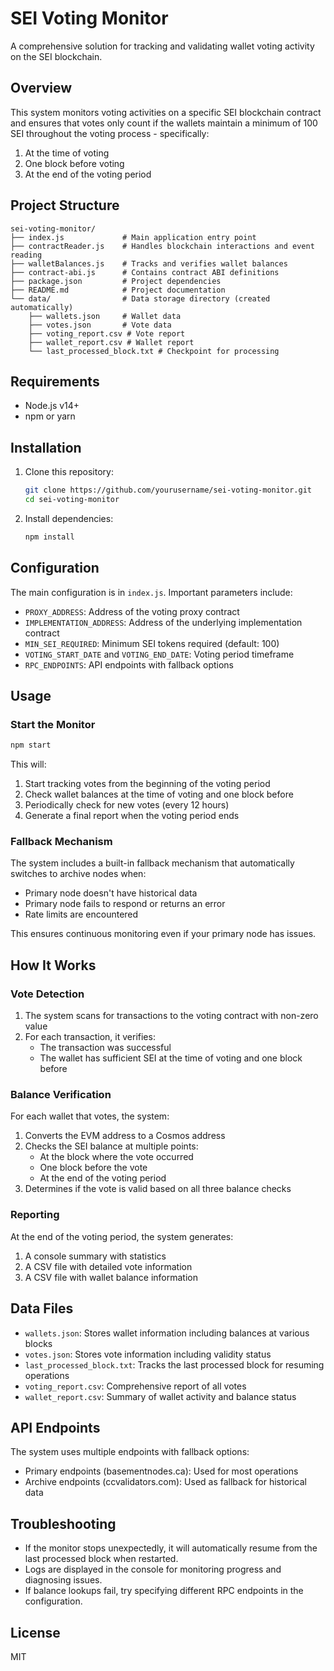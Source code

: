 # SEI Voting Monitor

A comprehensive solution for tracking and validating wallet voting activity on the SEI blockchain.

## Overview

This system monitors voting activities on a specific SEI blockchain contract and ensures that votes only count if the wallets maintain a minimum of 100 SEI throughout the voting process - specifically:

1. At the time of voting
2. One block before voting
3. At the end of the voting period

## Project Structure

```
sei-voting-monitor/
├── index.js             # Main application entry point
├── contractReader.js    # Handles blockchain interactions and event reading
├── walletBalances.js    # Tracks and verifies wallet balances
├── contract-abi.js      # Contains contract ABI definitions
├── package.json         # Project dependencies
├── README.md            # Project documentation
└── data/                # Data storage directory (created automatically)
    ├── wallets.json     # Wallet data
    ├── votes.json       # Vote data
    ├── voting_report.csv # Vote report
    ├── wallet_report.csv # Wallet report
    └── last_processed_block.txt # Checkpoint for processing
```

## Requirements

- Node.js v14+
- npm or yarn

## Installation

1. Clone this repository:
   ```bash
   git clone https://github.com/yourusername/sei-voting-monitor.git
   cd sei-voting-monitor
   ```

2. Install dependencies:
   ```bash
   npm install
   ```

## Configuration

The main configuration is in `index.js`. Important parameters include:

- `PROXY_ADDRESS`: Address of the voting proxy contract
- `IMPLEMENTATION_ADDRESS`: Address of the underlying implementation contract
- `MIN_SEI_REQUIRED`: Minimum SEI tokens required (default: 100)
- `VOTING_START_DATE` and `VOTING_END_DATE`: Voting period timeframe
- `RPC_ENDPOINTS`: API endpoints with fallback options

## Usage

### Start the Monitor

```bash
npm start
```

This will:
1. Start tracking votes from the beginning of the voting period
2. Check wallet balances at the time of voting and one block before
3. Periodically check for new votes (every 12 hours)
4. Generate a final report when the voting period ends

### Fallback Mechanism

The system includes a built-in fallback mechanism that automatically switches to archive nodes when:
- Primary node doesn't have historical data
- Primary node fails to respond or returns an error
- Rate limits are encountered

This ensures continuous monitoring even if your primary node has issues.

## How It Works

### Vote Detection

1. The system scans for transactions to the voting contract with non-zero value
2. For each transaction, it verifies:
   - The transaction was successful
   - The wallet has sufficient SEI at the time of voting and one block before

### Balance Verification

For each wallet that votes, the system:
1. Converts the EVM address to a Cosmos address
2. Checks the SEI balance at multiple points:
   - At the block where the vote occurred
   - One block before the vote
   - At the end of the voting period
3. Determines if the vote is valid based on all three balance checks

### Reporting

At the end of the voting period, the system generates:
1. A console summary with statistics
2. A CSV file with detailed vote information
3. A CSV file with wallet balance information

## Data Files

- `wallets.json`: Stores wallet information including balances at various blocks
- `votes.json`: Stores vote information including validity status
- `last_processed_block.txt`: Tracks the last processed block for resuming operations
- `voting_report.csv`: Comprehensive report of all votes
- `wallet_report.csv`: Summary of wallet activity and balance status

## API Endpoints

The system uses multiple endpoints with fallback options:
- Primary endpoints (basementnodes.ca): Used for most operations
- Archive endpoints (ccvalidators.com): Used as fallback for historical data

## Troubleshooting

- If the monitor stops unexpectedly, it will automatically resume from the last processed block when restarted.
- Logs are displayed in the console for monitoring progress and diagnosing issues.
- If balance lookups fail, try specifying different RPC endpoints in the configuration.

## License

MIT

